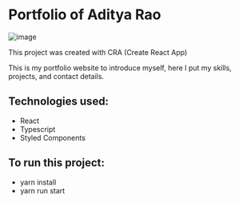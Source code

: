 # Portfolio of Aditya Rao

![image](https://github.com/user-attachments/assets/1887aeeb-a0fe-4e32-aa05-4de4092eb232)

This project was created with CRA (Create React App)

This is my portfolio website to introduce myself, here I put my skills, projects, and contact details.

## Technologies used:
- React
- Typescript
- Styled Components
 
## To run this project:
- yarn install
- yarn run start
